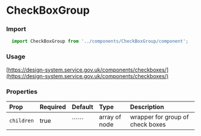 CheckBoxGroup
==========

### Import
```js
  import CheckBoxGroup from '../components/CheckBoxGroup/component';
```
<!-- STORY -->

### Usage

[https://design-system.service.gov.uk/components/checkboxes/](https://design-system.service.gov.uk/components/checkboxes/)

### Properties
Prop | Required | Default | Type | Description
:--- | :------- | :------ | :--- | :----------
`children` | true | `````` | array of node | wrapper for group of check boxes